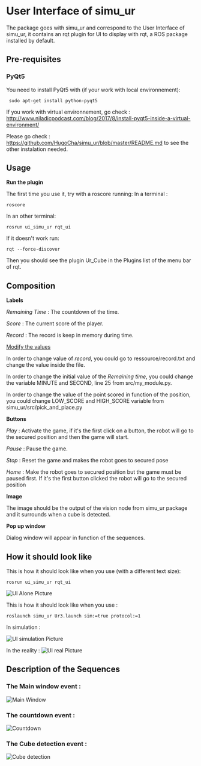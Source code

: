 # User Interface of simu_ur

The package goes with simu\_ur and correspond to the User Interface of simu\_ur, it contains an rqt plugin for UI to display with rqt, a ROS package installed by default. 

## Pre-requisites

### PyQt5

You need to install PyQt5 with (if your work with local environnement):
<pre><code> sudo apt-get install python-pyqt5 </code></pre>

If you work with virtual environnement, go check : http://www.niladicpodcast.com/blog/2017/8/install-pyqt5-inside-a-virtual-environment/


Please go check : https://github.com/HugoCha/simu_ur/blob/master/README.md to see the other instalation needed.

## Usage

**Run the plugin**

The first time you use it, try with a roscore running:
In a terminal :
<pre><code>roscore</code></pre>

In an other terminal:
<pre><code>rosrun ui_simu_ur rqt_ui</code></pre>

If it doesn't work run:
<pre><code>rqt --force-discover</code></pre>

Then you should see the plugin Ur_Cube in the Plugins list of the menu bar of rqt.

## Composition

**Labels**

<i> Remaining Time </i> : The countdown of the time.

<i> Score </i> : The current score of the player.

<i> Record </i> : The record is keep in memory during time.


<ins>Modify the values</ins>

In order to change value of <i>record</i>, you could go to ressource/record.txt and change the value inside the file.

In order to change the initial value of the <i>Remaining time</i>, you could change the variable MINUTE and SECOND, line 25 from src/my_module.py.

In order to change the value of the point scored in function of the position, you could change LOW_SCORE and HIGH_SCORE variable from simu_ur/src/pick_and_place.py

**Buttons**

<i> Play </i> : Activate the game, if it's the first click on a button, the robot will go to the secured position and then the game will start. 

<i> Pause </i> : Pause the game.

<i> Stop </i> : Reset the game and makes the robot goes to secured pose

<i> Home </i> :  Make the robot goes to secured position but the game must be paused first. If it's the first button clicked the robot will go to the secured position

**Image**

The image should be the output of the vision node from simu_ur package and it surrounds when a cube is detected. 

**Pop up window**

Dialog window will appear in function of the sequences.

## How it should look like


This is how it should look like when you use (with a different text size):
<pre><code>rosrun ui_simu_ur rqt_ui</code></pre>

![UI Alone Picture](https://github.com/HugoCha/ui_simu_ur/raw/main/resource/UI_alone_picture.png)

This is how it should look like when you use :
<pre><code>roslaunch simu_ur Ur3.launch sim:=true protocol:=1</code></pre>

In simulation :

![UI simulation Picture](https://github.com/HugoCha/ui_simu_ur/raw/main/resource/UI_alone_picture.png)

In the reality :
![UI real Picture](https://github.com/HugoCha/ui_simu_ur/raw/main/resource/UI_real.png)


## Description of the Sequences

### The Main window event :

![Main Window](https://github.com/HugoCha/ui_simu_ur/raw/main/resource/Main_process.png)


### The countdown event :

![Countdown](https://github.com/HugoCha/ui_simu_ur/raw/main/resource/Countdown.png)

### The Cube detection event :

![Cube detection](https://github.com/HugoCha/ui_simu_ur/raw/main/resource/cube_detect.png)

